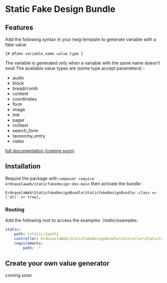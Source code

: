 # Static Fake Design Bundle

## Features

Add the following syntax in your twig template to generate variable with a fake value
```
{# @fake variable_name value_type }
```
The variable is generated only when a variable with the same name doesn't exist
The available value types are (some type accept parameters) :
- audio
- block
- breadcrumb
- content
- coordinates
- form
- image
- link
- pager
- richtext
- search_form
- taxonomy_entry
- video

[full documentation (coming soon)](/)

## Installation

Require the package with `composer require erdnaxelaweb/staticfakedesign:dev-main` then activate the bundle :
```injectablephp
ErdnaxelaWeb\StaticFakeDesignBundle\StaticFakeDesignBundle::class => ['all' => true],
```

### Routing
Add the following root to access the examples `/static/examples:
```yaml
static:
    path: /static/{path}
    controller: ErdnaxelaWeb\StaticFakeDesignBundle\Controller\StaticController::viewAction
    requirements:
        path: .*
```

## Create your own value generator

coming soon
